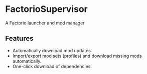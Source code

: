 # FactorioSupervisor
A Factorio launcher and mod manager

## Features
- Automatically download mod updates.
- Import/export mod sets (profiles) and download missing mods automatically.
- One-click download of dependencies.
